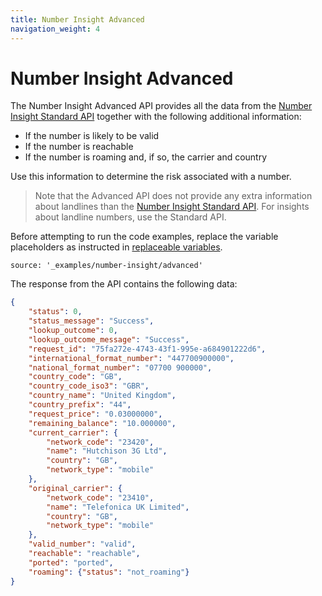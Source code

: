 ```yaml
---
title: Number Insight Advanced
navigation_weight: 4
---
```


# Number Insight Advanced

The Number Insight Advanced API provides all the data from the [Number Insight Standard API](/number-insight/building-blocks/number-insight-standard) together with the following additional information:

* If the number is likely to be valid
* If the number is reachable
* If the number is roaming and, if so, the carrier and country

Use this information to determine the risk associated with a number.

> Note that the Advanced API does not provide any extra information about landlines than the [Number Insight Standard API](/number-insight/building-blocks/number-insight-standard). For insights about landline numbers, use the Standard API.

Before attempting to run the code examples, replace the variable placeholders as instructed in [replaceable variables](/number-insight/building-blocks/before-you-begin#replaceable-variables).

```building_blocks
source: '_examples/number-insight/advanced'
```

The response from the API contains the following data:

```json
{
    "status": 0,
    "status_message": "Success",
    "lookup_outcome": 0,
    "lookup_outcome_message": "Success",
    "request_id": "75fa272e-4743-43f1-995e-a684901222d6",
    "international_format_number": "447700900000",
    "national_format_number": "07700 900000",
    "country_code": "GB",
    "country_code_iso3": "GBR",
    "country_name": "United Kingdom",
    "country_prefix": "44",
    "request_price": "0.03000000",
    "remaining_balance": "10.000000",
    "current_carrier": {
        "network_code": "23420",
        "name": "Hutchison 3G Ltd",
        "country": "GB",
        "network_type": "mobile"
    },
    "original_carrier": {
        "network_code": "23410",
        "name": "Telefonica UK Limited",
        "country": "GB",
        "network_type": "mobile"
    },
    "valid_number": "valid",
    "reachable": "reachable",
    "ported": "ported",
    "roaming": {"status": "not_roaming"}
}
```
